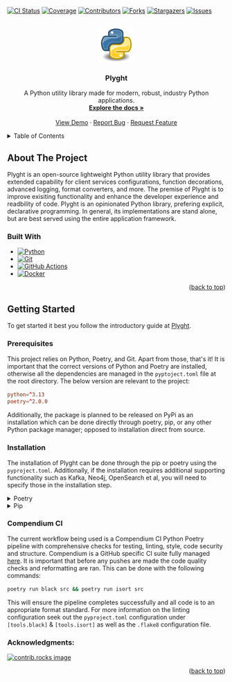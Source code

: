 [![CI Status][ci-shield]][ci-url]
[![Coverage][coverage-shield]][coverage-url]
[![Contributors][contributors-shield]][contributors-url]
[![Forks][forks-shield]][forks-url]
[![Stargazers][stars-shield]][stars-url]
[![Issues][issues-shield]][issues-url]


<br />
<div align="center">
  <a href="https://github.com/parkermmr/plyght">
    <img src="https://github.com/parkermmr/Plyght/blob/main/docs/img/logo.png?raw=true" alt="Logo" width="80" height="80">
  </a>

  <h3 align="center">Plyght</h3>

  <p align="center">
    A Python utility library made for modern, robust, industry Python applications.
    <br />
    <a href="https://plyght.teampixl.info"><strong>Explore the docs »</strong></a>
    <br />
    <br />
    <a href="https://github.com/parkermmr/plyght">View Demo</a>
    &middot;
    <a href="https://github.com/parkermmr/plyght/issues/new?labels=bug&template=bug-report---.md">Report Bug</a>
    &middot;
    <a href="https://https://github.com/parkermmr/plyght/issues/new?labels=enhancement&template=feature-request---.md">Request Feature</a>
  </p>
</div>

<details>
  <summary>Table of Contents</summary>
  <ol>
    <li>
      <a href="#about-the-project">About The Project</a>
      <ul>
        <li><a href="#built-with">Built With</a></li>
      </ul>
    </li>
    <li>
      <a href="#getting-started">Getting Started</a>
      <ul>
        <li><a href="#prerequisites">Prerequisites</a></li>
        <li><a href="#installation">Installation</a></li>
      </ul>
    </li>
    <li>
      <a href="#usage">Usage</a>
      <ul>
        <li><a href="#compendium-ci">Compendium CI</a></li>
      </ul>
    </li>
    <li><a href="#acknowledgments">Acknowledgments</a></li>
  </ol>
</details>

## About The Project
Plyght is an open-source lightweight Python utility library that provides extended capability for client services configurations, function decorations, advanced logging, format converters, and more. The premise of Plyght is to improve exisiting functionality and enhance the developer experience and readbility of code. Plyght is an opinionated Python library, prefering explicit, declarative programming. In general, its implementations are stand alone, but are best served using the entire application framework.

### Built With

<p align="center">
  
- [![Python][python]][python-url]
- [![Git][git]][git-url]
- [![GitHub Actions][github-actions]][github-actions-url]
- [![Docker][docker]][docker-url]

</p>
<p align="right">(<a href="#readme-top">back to top</a>)</p>

## Getting Started
To get started it best you follow the introductory guide at [Plyght](https://plyght.teampixl.info/getting-started).

### Prerequisites
This project relies on Python, Poetry, and Git. Apart from those, that's it! It is important that the correct versions of Python and Poetry are installed, otherwise all the dependencies are managed in the `pyptoject.toml` file at the root directory. The below version are relevant to the project:
```toml
python=^3.13
poetry=^2.0.0
```
Additionally, the package is planned to be released on PyPi as an installation which can be done directly through poetry, pip, or any other Python package manager; opposed to installation direct from source.

### Installation
The installation of Plyght can be done through the pip or poetry using the `pyproject.toml`. Additionally, if the installation requires additional supporting functionality such as Kafka, Neo4j, OpenSearch et al, you will need to specify those in the installation step.

<details>
<summary>Poetry</summary>

```bash
#Installing without additional dependencies.
poetry install

#Installing with additional depedencies.
poetry install --extras "neo4j kafka ..."
```

</details>

<details>
<summary>Pip</summary>

```bash
#Installing without additional dependencies.
pip install .

#Installing with additional depedencies.
poetry install "[neo4j,kafka,...]"
```

</details>

### Compendium CI
The current workflow being used is a Compendium CI Python Poetry pipeline with comprehensive checks for testing, linting, style, code security and structure. Compendium is a GitHub specific CI suite fully managed [here][compendium]. It is important that before any pushes are made the code quality checks and reformatting are ran. This can be done with the following commands:
```bash
poetry run black src && poetry run isort src
```
This will ensure the pipeline completes successfully and all code is to an appropriate format standard. For more information on the linting configuration seek out the `pyproject.toml` configuration under `[tools.black]` & `[tools.isort]` as well as the `.flake8` configuration file.

### Acknowledgments:

<a href="https://github.com/parkermmr/kraken/graphs/contributors">
  <img src="https://contrib.rocks/image?repo=parkermmr/kraken" alt="contrib.rocks image" />
</a>

<p align="right">(<a href="#readme-top">back to top</a>)</p>

[ci-shield]: https://img.shields.io/github/actions/workflow/status/parkermmr/plyght/compendium.yml?branch=main&style=for-the-badge
[ci-url]: https://github.com/parkermmr/plyght/actions/workflows/compendium.yml
[coverage-shield]: https://img.shields.io/codecov/c/github/parkermmr/cab320a1?style=for-the-badge
[coverage-url]: https://codecov.io/gh/parkermmr/plyght
[contributors-shield]: https://img.shields.io/github/contributors/parkermmr/plyght.svg?style=for-the-badge
[contributors-url]: https://github.com/parkermmr/plyght/graphs/contributors
[forks-shield]: https://img.shields.io/github/forks/parkermmr/plyght.svg?style=for-the-badge
[forks-url]: https://github.com/parkermmr/plyght/network/members
[stars-shield]: https://img.shields.io/github/stars/parkermmr/plyght.svg?style=for-the-badge
[stars-url]: https://github.com/parkermmr/plyght/stargazers
[issues-shield]: https://img.shields.io/github/issues/parkermmr/plyght.svg?style=for-the-badge
[issues-url]: https://github.com/parkermmr/plyght/issues
[python]: https://img.shields.io/badge/python-FFE873?style=for-the-badge&logo=python&logoColor
[python-url]: https://www.python.org/
[git]: https://img.shields.io/badge/Git-F05032?style=for-the-badge&logo=Git&logoColor=white
[git-url]: https://git-scm.com/
[github-actions]: https://img.shields.io/badge/GitHub%20Actions-2088FF?style=for-the-badge&logo=GitHub%20Actions&logoColor=white
[github-actions-url]: https://github.com/features/actions
[docker]: https://img.shields.io/badge/Docker-2496ED?style=for-the-badge&logo=Docker&logoColor=white
[docker-url]: https://www.docker.com/
[compendium]: https://github.com/parkermmr/compendium